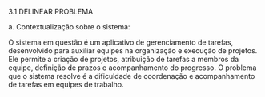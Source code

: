3.1 DELINEAR PROBLEMA 

a. Contextualização sobre o sistema: 

O sistema em questão é um aplicativo de gerenciamento de tarefas, desenvolvido para auxiliar equipes na organização e execução de projetos. Ele permite a criação de projetos, atribuição de tarefas a membros da equipe, definição de prazos e acompanhamento do progresso. O problema que o sistema resolve é a dificuldade de coordenação e acompanhamento de tarefas em equipes de trabalho. 

 

 

